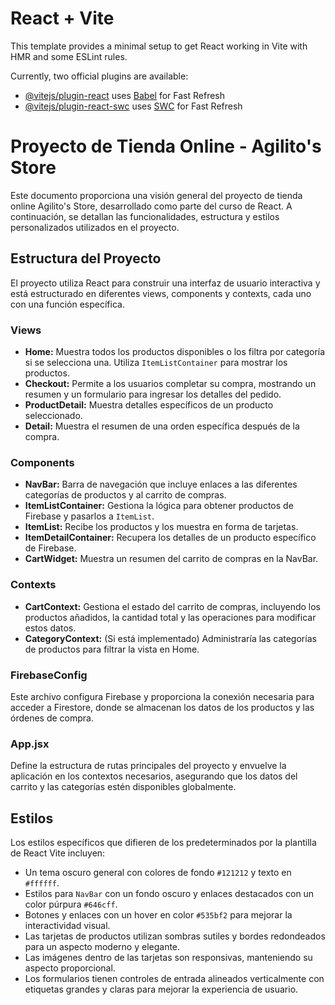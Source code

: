 # React + Vite

This template provides a minimal setup to get React working in Vite with HMR and some ESLint rules.

Currently, two official plugins are available:

- [@vitejs/plugin-react](https://github.com/vitejs/vite-plugin-react/blob/main/packages/plugin-react/README.md) uses [Babel](https://babeljs.io/) for Fast Refresh
- [@vitejs/plugin-react-swc](https://github.com/vitejs/vite-plugin-react-swc) uses [SWC](https://swc.rs/) for Fast Refresh


# Proyecto de Tienda Online - Agilito's Store

Este documento proporciona una visión general del proyecto de tienda online Agilito's Store, desarrollado como parte del curso de React. A continuación, se detallan las funcionalidades, estructura y estilos personalizados utilizados en el proyecto.

## Estructura del Proyecto

El proyecto utiliza React para construir una interfaz de usuario interactiva y está estructurado en diferentes views, components y contexts, cada uno con una función específica.

### Views
- **Home:** Muestra todos los productos disponibles o los filtra por categoría si se selecciona una. Utiliza `ItemListContainer` para mostrar los productos.
- **Checkout:** Permite a los usuarios completar su compra, mostrando un resumen y un formulario para ingresar los detalles del pedido.
- **ProductDetail:** Muestra detalles específicos de un producto seleccionado.
- **Detail:** Muestra el resumen de una orden específica después de la compra.

### Components
- **NavBar:** Barra de navegación que incluye enlaces a las diferentes categorías de productos y al carrito de compras.
- **ItemListContainer:** Gestiona la lógica para obtener productos de Firebase y pasarlos a `ItemList`.
- **ItemList:** Recibe los productos y los muestra en forma de tarjetas.
- **ItemDetailContainer:** Recupera los detalles de un producto específico de Firebase.
- **CartWidget:** Muestra un resumen del carrito de compras en la NavBar.

### Contexts
- **CartContext:** Gestiona el estado del carrito de compras, incluyendo los productos añadidos, la cantidad total y las operaciones para modificar estos datos.
- **CategoryContext:** (Si está implementado) Administraría las categorías de productos para filtrar la vista en Home.

### FirebaseConfig
Este archivo configura Firebase y proporciona la conexión necesaria para acceder a Firestore, donde se almacenan los datos de los productos y las órdenes de compra.

### App.jsx
Define la estructura de rutas principales del proyecto y envuelve la aplicación en los contextos necesarios, asegurando que los datos del carrito y las categorías estén disponibles globalmente.

## Estilos
Los estilos específicos que difieren de los predeterminados por la plantilla de React Vite incluyen:
- Un tema oscuro general con colores de fondo `#121212` y texto en `#ffffff`.
- Estilos para `NavBar` con un fondo oscuro y enlaces destacados con un color púrpura `#646cff`.
- Botones y enlaces con un hover en color `#535bf2` para mejorar la interactividad visual.
- Las tarjetas de productos utilizan sombras sutiles y bordes redondeados para un aspecto moderno y elegante.
- Las imágenes dentro de las tarjetas son responsivas, manteniendo su aspecto proporcional.
- Los formularios tienen controles de entrada alineados verticalmente con etiquetas grandes y claras para mejorar la experiencia de usuario.
